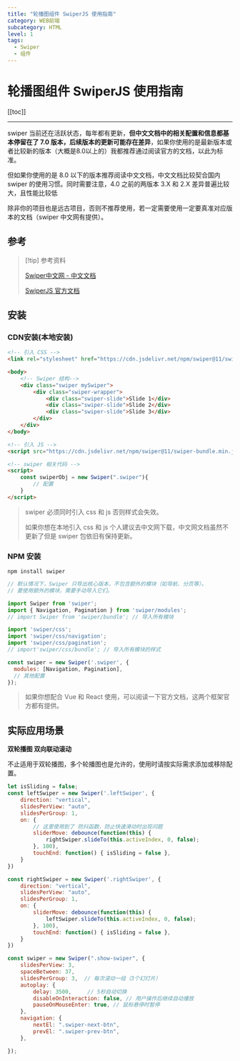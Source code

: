 ```yaml
---
title: "轮播图组件 SwiperJS 使用指南"
category: WEB前端
subcategory: HTML
level: 1
tags:
  - Swiper
  - 组件
---
```


# 轮播图组件 SwiperJS 使用指南

[[toc]]

***

swiper 当前还在活跃状态，每年都有更新，**但中文文档中的相关配置和信息都基本停留在了 7.0 版本，后续版本的更新可能存在差异**，如果你使用的是最新版本或者比较新的版本（大概是8.0以上的）我都推荐通过阅读官方的文档，以此为标准。

但如果你使用的是 8.0 以下的版本推荐阅读中文文档，中文文档比较契合国内 swiper 的使用习惯。同时需要注意，4.0 之前的两版本 3.X 和 2.X 差异普遍比较大，且性能比较低

除非你的项目也是远古项目，否则不推荐使用，若一定需要使用一定要真准对应版本的文档（swiper 中文网有提供）。

## 参考

> [!tip] 参考资料
> 
> [Swiper中文网 - 中文文档](https://swiper.com.cn/usage/index.html)
>
> [SwiperJS 官方文档](https://swiperjs.com/)


## 安装

### CDN安装(本地安装)

```html
<!-- 引入 CSS -->
<link rel="stylesheet" href="https://cdn.jsdelivr.net/npm/swiper@11/swiper-bundle.min.css"/>

<body>
    <!-- Swiper 结构-->
    <div class="swiper mySwiper">
        <div class="swiper-wrapper">
            <div class="swiper-slide">Slide 1</div>
            <div class="swiper-slide">Slide 2</div>
            <div class="swiper-slide">Slide 3</div>
        </div>
    </div>
</body>

<!-- 引入 JS -->
<script src="https://cdn.jsdelivr.net/npm/swiper@11/swiper-bundle.min.js"></script>

<!-- swiper 相关代码 -->
<script>
    const swiperObj = new Swiper(".swiper"){
        // 配置
    }
</script>
```

> swiper 必须同时引入 css 和 js 否则样式会失效。  
>    
> 如果你想在本地引入 css 和 js 个人建议去中文网下载，中文网文档虽然不更新了但是 swiper 包依旧有保持更新。

### NPM 安装

```shell
npm install swiper
```

```javascript
// 默认情况下，Swiper 只导出核心版本，不包含额外的模块（如导航、分页等）。
// 要使用额外的模块，需要手动导入它们。

import Swiper from 'swiper';
import { Navigation, Pagination } from 'swiper/modules';
// import Swiper from 'swiper/bundle'; // 导入所有模块

import 'swiper/css'; 
import 'swiper/css/navigation';
import 'swiper/css/pagination';
// import'swiper/css/bundle'; // 导入所有模块的样式

const swiper = new Swiper('.swiper', {
  modules: [Navigation, Pagination],
  // 其他配置
});
```

> 如果你想配合 Vue 和 React 使用，可以阅读一下官方文档，这两个框架官方都有提供。


## 实际应用场景

**双轮播图 双向联动滚动**

不止适用于双轮播图，多个轮播图也是允许的，使用时请按实际需求添加或移除配置。

```javascript
let isSliding = false;
const leftSwiper = new Swiper('.leftSwiper', {
    direction: "vertical",
    slidesPerView: "auto",
    slidesPerGroup: 1,
    on: {
        // 这里使用到了 防抖函数，防止快速滑动时出现问题
        sliderMove: debounce(function(this) {
            rightSwiper.slideTo(this.activeIndex, 0, false);
        }, 100),
        touchEnd: function() { isSliding = false },
    }
})

const rightSwiper = new Swiper('.rightSwiper', {
    direction: "vertical",
    slidesPerView: "auto",
    slidesPerGroup: 1,
    on: {
        sliderMove: debounce(function(this) {
            leftSwiper.slideTo(this.activeIndex, 0, false);
        }, 100),
        touchEnd: function() { isSliding = false },
    }
})
```

```javascript
const swiper = new Swiper(".show-swiper", {
    slidesPerView: 3,
    spaceBetween: 37,
    slidesPerGroup: 3,  // 每次滚动一组（3个幻灯片）
    autoplay: {
        delay: 3500,     // 5秒自动切换
        disableOnInteraction: false, // 用户操作后继续自动播放
        pauseOnMouseEnter: true, // 鼠标悬停时暂停
    },
    navigation: {
        nextEl: ".swiper-next-btn",
        prevEl: ".swiper-prev-btn",
    },

});
```

